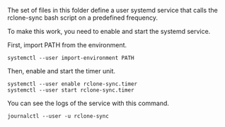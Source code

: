 The set of files in this folder define a user systemd service that calls
the rclone-sync bash script on a predefined frequency.

To make this work, you need to enable and start the systemd service.

First, import PATH from the environment.

```
systemctl --user import-environment PATH
```

Then, enable and start the timer unit.

```
systemctl --user enable rclone-sync.timer
systemctl --user start rclone-sync.timer
```

You can see the logs of the service with this command.

```
journalctl --user -u rclone-sync
```
